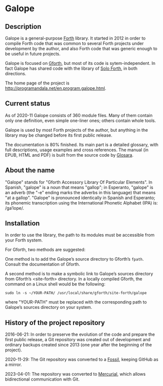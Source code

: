 # Galope

## Description

Galope is a general-purpose [Forth](http://forth-standard.org) library.
It started in 2012 in order to compile Forth code that was common to
several Forth projects under development by the author, and also Forth
code that was generic enough to be useful in future projects.

Galope is focused on [Gforth](http://gnu.org/software/gforth), but most
of its code is sytem-independent. In fact Galope has shared code with
the library of [Solo
Forth](http://programandala.net/en.program.solo_forth.html), in both
directions.

The home page of the project is
<http://programandala.net/en.program.galope.html>.

## Current status

As of 2020-11 Galope consists of 360 module files. Many of them contain
only one definition, even simple one-liner ones; others contain whole
tools.

Galope is used by most Forth projects of the author, but anything in the
library may be changed before its first public release.

The documentation is 80% finished. Its main part is a detailed glossary,
with full descriptions, usage examples and cross references. The manual
(in EPUB, HTML and PDF) is built from the source code by
[Glosara](http://programandala.net/en.program.glosara.html).

## About the name

"Galope" stands for "Gforth Accessory Library Of Particular Elements".
In Spanish, "galope" is a noun that means "gallop"; in Esperanto,
"galope" is an adverb (the "-e" ending marks the adverbs in this
language) that means "at a gallop". "Galope" is pronounced identically
in Spanish and Esperanto; its phonemic transcription using the
International Phonetic Alphabet (IPA) is: /ɡa’lope/.

## Installation

In order to use the library, the path to its modules must be accessible
from your Forth system.

For Gforth, two methods are suggested:

One method is to add the Galope’s source directory to Gforth’s `fpath`.
Consult the documentation of Gforth.

A second method is to make a symbolic link to Galope’s sources directory
from Gforth’s \<site-forth\> directory. In a locally compiled Gforth,
the command on a Linux shell would be the following:

    sudo ln -s ~/YOUR-PATH/ /usr/local/share/gforth/site-forth/galope

where "YOUR-PATH" must be replaced with the corresponding path to
Galope’s sources directory on your system.

## History of the project repository

2016-06-21: In order to preserve the evolution of the code and prepare
the first public release, a Git repository was created out of
development and ordinary backups created since 2013 (one year after the
beginning of the project).

2020-11-29: The Git repository was converted to a
[Fossil](https://fossil-scm.org), keeping GitHub as a mirror.

2023-04-01: The repository was converted to
[Mercurial](https://mercurial-scm.org), which allows bidirectional
communication with Git.
